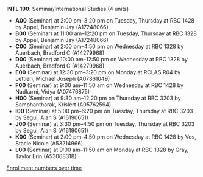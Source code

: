 **INTL 190**: Seminar/International Studies (4 units)

- **A00** (Seminar) at 2:00 pm–3:20 pm on Tuesday, Thursday at RBC 1428 by Appel, Benjamin Jay (A17248066)
- **B00** (Seminar) at 11:00 am–12:20 pm on Tuesday, Thursday at RBC 1328 by Appel, Benjamin Jay (A17248066)
- **C00** (Seminar) at 2:00 pm–4:50 pm on Wednesday at RBC 1328 by Auerbach, Bradford C (A14279968)
- **D00** (Seminar) at 10:00 am–12:50 pm on Wednesday at RBC 1328 by Auerbach, Bradford C (A14279968)
- **E00** (Seminar) at 12:30 pm–3:20 pm on Monday at RCLAS R04 by Lettieri, Michael Joseph (A07361049)
- **F00** (Seminar) at 9:00 am–11:50 am on Wednesday at RBC 1428 by Nadkarni, Vidya (A07476875)
- **H00** (Seminar) at 9:30 am–12:20 pm on Thursday at RBC 3203 by Samphantharak, Krislert (A05762594)
- **I00** (Seminar) at 5:00 pm–6:20 pm on Tuesday, Thursday at RBC 3203 by Segui, Alan S (A16190651)
- **J00** (Seminar) at 3:30 pm–4:50 pm on Tuesday, Thursday at RBC 3203 by Segui, Alan S (A16190651)
- **K00** (Seminar) at 2:00 pm–4:50 pm on Wednesday at RBC 1428 by Vos, Stacie Nicole (A53214966)
- **L00** (Seminar) at 9:00 am–11:50 am on Monday at RBC 1328 by Gray, Taylor Erin (A53068318)

[Enrollment numbers over time](./INTL190.tsv)
